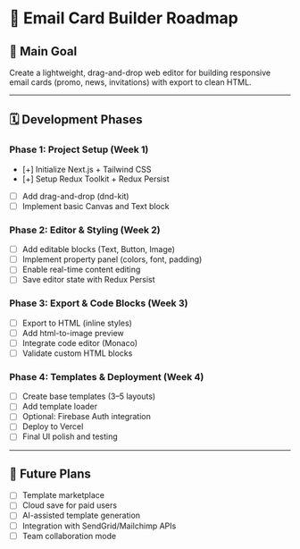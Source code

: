 # 📧 Email Card Builder Roadmap

## 🎯 Main Goal

Create a lightweight, drag-and-drop web editor for building responsive email cards (promo, news, invitations) with export to clean HTML.

---

## 🗓️ Development Phases

### Phase 1: Project Setup (Week 1)

- [+] Initialize Next.js + Tailwind CSS
- [+] Setup Redux Toolkit + Redux Persist
- [ ] Add drag-and-drop (dnd-kit)
- [ ] Implement basic Canvas and Text block

### Phase 2: Editor & Styling (Week 2)

- [ ] Add editable blocks (Text, Button, Image)
- [ ] Implement property panel (colors, font, padding)
- [ ] Enable real-time content editing
- [ ] Save editor state with Redux Persist

### Phase 3: Export & Code Blocks (Week 3)

- [ ] Export to HTML (inline styles)
- [ ] Add html-to-image preview
- [ ] Integrate code editor (Monaco)
- [ ] Validate custom HTML blocks

### Phase 4: Templates & Deployment (Week 4)

- [ ] Create base templates (3–5 layouts)
- [ ] Add template loader
- [ ] Optional: Firebase Auth integration
- [ ] Deploy to Vercel
- [ ] Final UI polish and testing

---

## 🔮 Future Plans

- [ ] Template marketplace
- [ ] Cloud save for paid users
- [ ] AI-assisted template generation
- [ ] Integration with SendGrid/Mailchimp APIs
- [ ] Team collaboration mode

